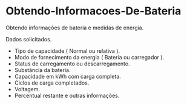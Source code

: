# Obtendo-Informacoes-De-Bateria

Obtendo informações de bateria e medidas de energia.

Dados solicitados.
- Tipo de capacidade ( Normal ou relativa ).
- Modo de fornecimento da energia ( Bateria ou carregador ).
- Status de carregamento ou descarregamento.
- Substância da bateria.
- Capacidade em kWh com carga completa.
- Ciclos de carga completados.
- Voltagem.
- Percentual restante e outras informações.
